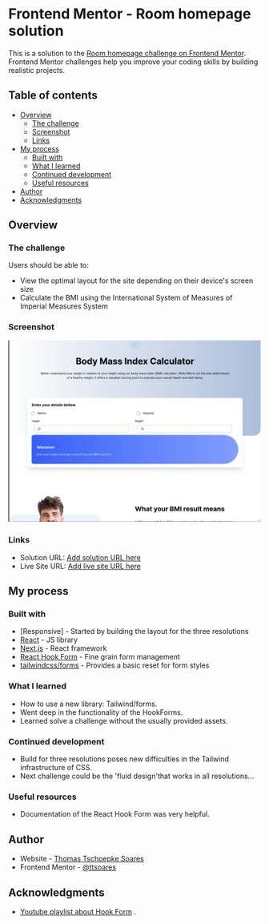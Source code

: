 # Frontend Mentor - Room homepage solution

This is a solution to the [Room homepage challenge on Frontend Mentor](https://www.frontendmentor.io/challenges/body-mass-index-calculator-brrBkfSz1T). Frontend Mentor challenges help you improve your coding skills by building realistic projects.

## Table of contents

- [Overview](#overview)
  - [The challenge](#the-challenge)
  - [Screenshot](#screenshot)
  - [Links](#links)
- [My process](#my-process)
  - [Built with](#built-with)
  - [What I learned](#what-i-learned)
  - [Continued development](#continued-development)
  - [Useful resources](#useful-resources)
- [Author](#author)
- [Acknowledgments](#acknowledgments)

## Overview

### The challenge

Users should be able to:

- View the optimal layout for the site depending on their device's screen size
- Calculate the BMI using the International System of Measures of Imperial Measures System

### Screenshot

![](./screenshot.jpg)

### Links

- Solution URL: [Add solution URL here](https://github.com/ttsoares/bm-index)
- Live Site URL: [Add live site URL here]()

## My process

### Built with

- [Responsive] - Started by building the layout for the three resolutions
- [React](https://reactjs.org/) - JS library
- [Next.js](https://nextjs.org/) - React framework
- [React Hook Form](https://www.npmjs.com/package/react-hook-form) - Fine grain form management
- [tailwindcss/forms](https://www.npmjs.com/package/@tailwindcss/forms) - Provides a basic reset for form styles

### What I learned

- How to use a new library: Tailwind/forms.
- Went deep in the functionality of the HookForms.
- Learned solve a challenge without the usually provided assets.

### Continued development

- Build for three resolutions poses new difficulties in the Tailwind infrastructure of CSS.
- Next challenge could be the 'fluid design'that works in all resolutions...

### Useful resources

- Documentation of the React Hook Form was very helpful.

## Author

- Website - [Thomas Tschoepke Soares](https://www.linkedin.com/in/thomas-soares-6791781b/)
- Frontend Mentor - [@ttsoares](https://www.frontendmentor.io/profile/ttsoares)

## Acknowledgments

- [Youtube playlist about Hook Form](https://youtu.be/KejZXxFCe2k) .
